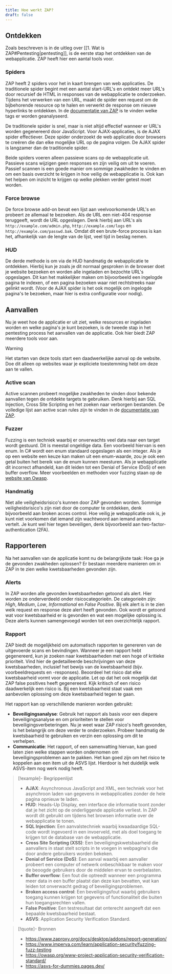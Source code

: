 ```yaml
---
title: Hoe werkt ZAP?
draft: false
---
```

## Ontdekken
Zoals beschreven is in de uitleg over [[1. Wat is ZAP#Pentesting|pentesting]], is de eerste stap het ontdekken van de webapplicatie. ZAP heeft hier een aantal tools voor.
### Spiders
ZAP heeft 2 spiders voor het in kaart brengen van web applicaties. De traditionele spider begint met een aantal start-URL's en ontdekt meer URL's door recursief de HTML in responses van de webapplicatie te onderzoeken. Tijdens het verwerken van een URL, maakt de spider een request om de bijbehorende resource op te halen en verwerkt de response om nieuwe hyperlinks te ontdekken. In de [documentatie van ZAP](https://www.zaproxy.org/docs/desktop/addons/spider/) is te vinden welke tags er worden geanalyseerd.

De traditionele spider is snel, maar is niet altijd effectief wanneer er URL's worden gegenereerd door JavaScript. Voor AJAX-applicaties, is de AJAX spider effectiever. Deze spider onderzoekt de web applicatie door browsers te creëren die dan elke mogelijke URL op de pagina volgen. De AJAX spider is langzamer dan de traditionele spider.

Beide spiders voeren alleen passieve scans op de webapplicatie uit. Passieve scans wijzigen geen responses en zijn veilig om uit te voeren. Passief scannen is een goede manier om sommige zwakheden te vinden en om een basis overzicht te krijgen in hoe veilig de webapplicatie is. Ook kan het helpen om inzicht te krijgen op welke plekken verder getest moet worden.
### Force browse
De force browse add-on bevat een lijst aan veelvoorkomende URL's en probeert ze allemaal te bezoeken. Als de URL een niet-404 response teruggeeft, wordt de URL opgeslagen. Denk hierbij aan URL's als `http://example.com/admin.php`, `http://example.com/logs` en `http://example.com/passwd.bak`. Omdat dit een brute-force process is kan het, afhankelijk van de lengte van de lijst, veel tijd in beslag nemen.
### HUD
De derde methode is om via de HUD handmatig de webapplicatie te ontdekken. Hierbij kun je zoals je dit normaal gesproken in de browser doet je website bezoeken en worden alle ingeladen en bezochte URL's opgeslagen. Dit kan het makkelijker maken om bijvoorbeeld een ingelogde pagina te indexen, of een pagina bezoeken waar niet rechtstreeks naar gelinkt wordt. (Voor de AJAX spider is het ook mogelijk om ingelogde pagina's te bezoeken, maar hier is extra configuratie voor nodig).
## Aanvallen
Nu je weet hoe de applicatie er uit ziet, welke resources er ingeladen worden en welke pagina's je kunt bezoeken, is de tweede stap in het pentesting process het aanvallen van de applicatie. Ook hier biedt ZAP meerdere tools voor aan.

>[!warning]
>Het starten van deze tools start een daadwerkelijke aanval op de website. Doe dit alleen op websites waar je expliciete toestemming hebt om deze aan te vallen.
### Active scan
Active scannen probeert mogelijke zwakheden te vinden door bekende aanvallen tegen de ontdekte targets te gebruiken. Denk hierbij aan SQL Injection, Cross Site Scripting en het zoeken naar verborgen bestanden. De volledige lijst aan active scan rules zijn te vinden in de [documentatie van ZAP](https://www.zaproxy.org/docs/desktop/addons/active-scan-rules/).
### Fuzzer
Fuzzing is een techniek waarbij er onverwachts veel data naar een target wordt gestuurd. Dit is meestal ongeldige data. Een voorbeeld hiervan is een enum. In C# wordt een enum standaard opgeslagen als een integer. Als je op een website een keuze kan maken uit een enum-waarde, zou je ook een getal buiten het bereik van de enum kunnen meesturen. Als je webapplicatie dit incorrect afhandeld, kan dit leiden tot een Denial of Service (DoS) of een buffer overflow. Meer voorbeelden en methoden voor fuzzing staan op de [website van Owasp](https://owasp.org/www-community/Fuzzing).
### Handmatig
Niet alle veiligheidsrisico's kunnen door ZAP gevonden worden. Sommige veiligheidsrisico's zijn niet door de computer te ontdekken, denk bijvoorbeeld aan broken acces control. Hoe veilig je webapplicatie ook is, je kunt niet voorkomen dat iemand zijn wachtwoord aan iemand anders vertelt. Je kunt wel hier tegen beveiligen, denk bijvoorbeeld aan two-factor-authentication (2FA).
## Rapporteren
Na het aanvallen van de applicatie komt nu de belangrijkste taak: Hoe ga je de gevonden zwakheden oplossen? Er bestaan meerdere manieren om in ZAP in te zien welke kwetsbaarheden gevonden zijn.
### Alerts
In ZAP worden alle gevonden kwetsbaarheden getoond als alert. Hier worden ze onderverdeeld onder risicocategorieën. De categorieën zijn: *High*, *Medium*, *Low*, *Informational* en *False Positive*. Bij elk alert is in te zien welk request en response deze alert heeft gevonden. Ook wordt er getoond wat voor kwetsbaarheid er is gevonden en wat een mogelijke oplossing is. Deze alerts kunnen samengevoegd worden tot een overzichtelijk rapport.
### Rapport
ZAP biedt de mogelijkheid om automatisch rapporten te genereren van de uitgevoerde scans en bevindingen. Wanneer je een rapport hebt gegenereerd, kun je zoeken naar kwetsbaarheden met een hoge of kritieke prioriteit. Vind hier de gedetailleerde beschrijvingen van deze kwetsbaarheden, inclusief het bewijs van de kwetsbaarheid (bijv. voorbeeldrequests en -responses). Beoordeel het risico dat elke kwetsbaarheid vormt voor de applicatie. Let op dat het ook mogelijk dat ZAP false positives heeft gegenereerd. Kijk kritisch of een risico daadwerkelijk een risico is. Bij een kwetsbaarheid staat vaak een aanbevolen oplossing om deze kwetsbaarheid tegen te gaan.

Het rapport kan op verschillende manieren worden gebruikt:

- **Beveiligingsanalyse**: Gebruik het rapport als basis voor een diepere beveiligingsanalyse en om prioriteiten te stellen voor beveiligingsverbeteringen. Nu je weet waar ZAP risico's heeft gevonden, is het belangrijk om deze verder te onderzoeken. Probeer handmatig de kwetsbaarheid te gebruiken en verzin een oplossing om dit te verhelpen.
- **Communicatie**: Het rapport, of een samenvatting hiervan, kan goed laten zien welke stappen worden ondernomen om beveiligingsproblemen aan te pakken. Het kan goed zijn om het risico te koppelen aan een item uit de ASVS lijst. Hierdoor is het duidelijk welk ASVS-item nog werk nodig heeft.

>[!example]- Begrippenlijst
>- **AJAX**: Asynchronous JavaScript and XML, een techniek voor het asynchroon laden van gegevens in webapplicaties zonder de hele pagina opnieuw te laden.
>- **HUD**: Heads-Up Display, een interface die informatie toont zonder dat je het zicht op de onderliggende applicatie verliest. In ZAP wordt dit gebruikt om tijdens het browsen informatie over de webapplicatie te tonen.
>- **SQL Injection**: Een aanvalstechniek waarbij kwaadaardige SQL-code wordt ingevoerd in een invoerveld, met als doel toegang te krijgen tot de database van de webapplicatie.
>- **Cross Site Scripting (XSS)**: Een beveiligingskwetsbaarheid die aanvallers in staat stelt scripts in te voegen in webpagina's die door andere gebruikers worden bekeken.
>- **Denial of Service (DoS)**: Een aanval waarbij een aanvaller probeert een computer of netwerk onbeschikbaar te maken voor de beoogde gebruikers door de middelen ervan te overbelasten.
>- **Buffer overflow**: Een fout die optreedt wanneer een programma meer data in een buffer plaatst dan deze kan bevatten, wat kan leiden tot onverwacht gedrag of beveiligingsproblemen.
>- **Broken access control**: Een beveiligingsfout waarbij gebruikers toegang kunnen krijgen tot gegevens of functionaliteit die buiten hun toegangsrechten vallen.
>- **False Positive**: Een testresultaat dat onterecht aangeeft dat een bepaalde kwetsbaarheid bestaat.
>- **ASVS**: Application Security Verification Standard.

>[!quote]- Bronnen
>- https://www.zaproxy.org/docs/desktop/addons/report-generation/
>- https://www.imperva.com/learn/application-security/fuzzing-fuzz-testing
>- https://owasp.org/www-project-application-security-verification-standard/
>- https://asvs-for-dummies.pages.dev/